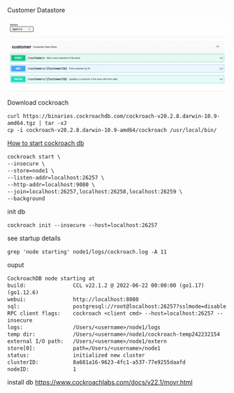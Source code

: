 Customer Datastore

![](apis.png)


Download cockroach
```shell
curl https://binaries.cockroachdb.com/cockroach-v20.2.8.darwin-10.9-amd64.tgz | tar -xJ
cp -i cockroach-v20.2.8.darwin-10.9-amd64/cockroach /usr/local/bin/
```

[How to start cockroach db](https://www.cockroachlabs.com/docs/stable/start-a-local-cluster.html)

```shell
cockroach start \
--insecure \
--store=node1 \
--listen-addr=localhost:26257 \
--http-addr=localhost:9080 \
--join=localhost:26257,localhost:26258,localhost:26259 \
--background

```

init db

```shell
cockroach init --insecure --host=localhost:26257

```

see startup details

```shell
grep 'node starting' node1/logs/cockroach.log -A 11

```
ouput

```shell
CockroachDB node starting at 
build:               CCL v22.1.2 @ 2022-06-22 00:00:00 (go1.17) (go1.12.6)
webui:               http://localhost:8080
sql:                 postgresql://root@localhost:26257?sslmode=disable
RPC client flags:    cockroach <client cmd> --host=localhost:26257 --insecure
logs:                /Users/<username>/node1/logs
temp dir:            /Users/<username>/node1/cockroach-temp242232154
external I/O path:   /Users/<username>/node1/extern
store[0]:            path=/Users/<username>/node1
status:              initialized new cluster
clusterID:           8a681a16-9623-4fc1-a537-77e9255daafd
nodeID:              1
```

install db
https://www.cockroachlabs.com/docs/v22.1/movr.html